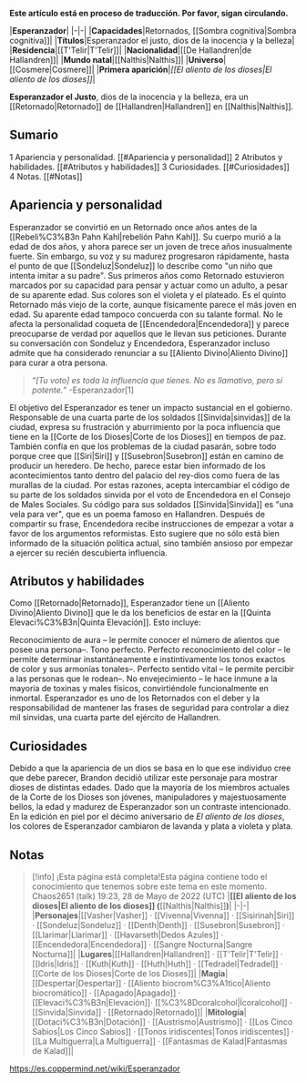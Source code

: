 **Este artículo está en proceso de traducción. Por favor, sigan circulando.**


|**Esperanzador**|
|-|-|
|**Capacidades**|Retornados, [[Sombra cognitiva\|Sombra cognitiva]]|
|**Títulos**|Esperanzador el justo, dios de la inocencia y la belleza|
|**Residencia**|[[T'Telir\|T'Telir]]|
|**Nacionalidad**|[[De Hallandren\|de Hallandren]]|
|**Mundo natal**|[[Nalthis\|Nalthis]]|
|**Universo**|[[Cosmere\|Cosmere]]|
|**Primera aparición**|*[[El aliento de los dioses\|El aliento de los dioses]]*|

**Esperanzador el Justo**, dios de la inocencia y la belleza, era un [[Retornado\|Retornado]] de [[Hallandren\|Hallandren]] en [[Nalthis\|Nalthis]].

## Sumario

1 Apariencia y personalidad. [[#Apariencia y personalidad]] 
2 Atributos y habilidades. [[#Atributos y habilidades]] 
3 Curiosidades. [[#Curiosidades]] 
4 Notas. [[#Notas]] 


## Apariencia y personalidad
Esperanzador se convirtió en un Retornado once años antes de la [[Rebeli%C3%B3n Pahn Kahl\|rebelión Pahn Kahl]]. Su cuerpo murió a la edad de dos años, y ahora parece ser un joven de trece años inusualmente fuerte. Sin embargo, su voz y su madurez progresaron rápidamente, hasta el punto de que [[Sondeluz\|Sondeluz]] lo describe como "un niño que intenta imitar a su padre". Sus primeros años como Retornado estuvieron marcados por su capacidad para pensar y actuar como un adulto, a pesar de su aparente edad. Sus colores son el violeta y el plateado. Es el quinto Retornado más viejo de la corte, aunque físicamente parece el más joven en edad.
Su aparente edad tampoco concuerda con su talante formal. No le afecta la personalidad coqueta de [[Encendedora\|Encendedora]] y parece preocuparse de verdad por aquellos que le llevan sus peticiones. Durante su conversación con Sondeluz y Encendedora, Esperanzador incluso admite que ha considerado renunciar a su [[Aliento Divino\|Aliento Divino]] para curar a otra persona.

>“*[Tu voto] es toda la influencia que tienes. No es llamativo, pero sí potente.*”
\-Esperanzador[1]

El objetivo del Esperanzador es tener un impacto sustancial en el gobierno. Responsable de una cuarta parte de los soldados [[Sinvida\|sinvidas]] de la ciudad, expresa su frustración y aburrimiento por la poca influencia que tiene en la [[Corte de los Dioses\|Corte de los Dioses]] en tiempos de paz. También confía en que los problemas de la ciudad pasarán, sobre todo porque cree que [[Siri\|Siri]] y [[Susebron\|Susebron]] están en camino de producir un heredero. De hecho, parece estar bien informado de los acontecimientos tanto dentro del palacio del rey-dios como fuera de las murallas de la ciudad. Por estas razones, acepta intercambiar el código de su parte de los soldados sinvida por el voto de Encendedora en el Consejo de Males Sociales. Su código para sus soldados [[Sinvida\|Sinvida]] es "una vela para ver", que es un poema famoso en Hallandren. Después de compartir su frase, Encendedora recibe instrucciones de empezar a votar a favor de los argumentos reformistas. Esto sugiere que no sólo está bien informado de la situación política actual, sino también ansioso por empezar a ejercer su recién descubierta influencia.

## Atributos y habilidades
Como [[Retornado\|Retornado]], Esperanzador tiene un [[Aliento Divino\|Aliento Divino]] que le da los beneficios de estar en la [[Quinta Elevaci%C3%B3n\|Quinta Elevación]]. Esto incluye:

Reconocimiento de aura – le permite conocer el número de alientos que posee una persona–.
Tono perfecto.
Perfecto reconocimiento del color – le permite determinar instantáneamente e instintivamente los tonos exactos de color y sus armonías tonales–.
Perfecto sentido vital – le permite percibir a las personas que le rodean–.
No envejecimiento – le hace inmune a la mayoría de toxinas y males físicos, convirtiéndole funcionalmente en inmortal.
Esperanzador es uno de los Retornados con el deber y la responsabilidad de mantener las frases de seguridad para controlar a diez mil sinvidas, una cuarta parte del ejército de Hallandren. 

## Curiosidades
Debido a que la apariencia de un dios se basa en lo que ese individuo cree que debe parecer, Brandon decidió utilizar este personaje para mostrar dioses de distintas edades. Dado que la mayoría de los miembros actuales de la Corte de los Dioses son jóvenes, manipuladores y majestuosamente bellos, la edad y madurez de Esperanzador son un contraste intencionado.
En la edición en piel por el décimo aniversario de *El aliento de los dioses*, los colores de Esperanzador cambiaron de lavanda y plata a violeta y plata.
## Notas

> [!info] ¡Esta página está completa!Esta página contiene todo el conocimiento que tenemos sobre este tema en este momento.
Chaos2651 (talk) 19:23, 28 de Mayo de 2022 (UTC)
|**[[El aliento de los dioses\|El aliento de los dioses]] (**[[Nalthis\|Nalthis]]**)**|
|-|-|
|**Personajes**|[[Vasher\|Vasher]] · [[Vivenna\|Vivenna]] · [[Sisirinah\|Siri]] · [[Sondeluz\|Sondeluz]] · [[Denth\|Denth]] · [[Susebron\|Susebron]] · [[Llarimar\|Llarimar]] · [[Havarseth\|Dedos Azules]] · [[Encendedora\|Encendedora]] · [[Sangre Nocturna\|Sangre Nocturna]]|
|**Lugares**|[[Hallandren\|Hallandren]] · [[T'Telir\|T'Telir]] · [[Idris\|Idris]] · [[Kuth\|Kuth]] · [[Huth\|Huth]] · [[Tedradel\|Tedradel]] · [[Corte de los Dioses\|Corte de los Dioses]]|
|**Magia**|[[Despertar\|Despertar]] · [[Aliento biocrom%C3%A1tico\|Aliento biocromático]] · [[Apagado\|Apagado]] · [[Elevaci%C3%B3n\|Elevación]]· [[%C3%8Dcoralcohol\|Ícoralcohol]] · [[Sinvida\|Sinvida]] · [[Retornado\|Retornado]]|
|**Mitología**|[[Dotaci%C3%B3n\|Dotación]] · [[Austrismo\|Austrismo]] · [[Los Cinco Sabios\|Los Cinco Sabios]] · [[Tonos iridiscentes\|Tonos iridiscentes]] · [[La Multiguerra\|La Multiguerra]] · [[Fantasmas de Kalad\|Fantasmas de Kalad]]|



https://es.coppermind.net/wiki/Esperanzador
